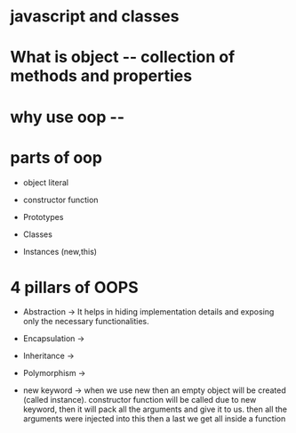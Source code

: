 # javascript and classes

# What is object -- collection of methods and properties

# why use oop --

# parts of oop

- object literal

- constructor function
- Prototypes
- Classes
- Instances (new,this)

# 4 pillars of OOPS

- Abstraction -> It helps in hiding implementation details and exposing only the necessary functionalities.
- Encapsulation ->
- Inheritance ->
- Polymorphism ->

- new keyword ->
  when we use new then an empty object will be created (called instance).
  constructor function will be called due to new keyword, then it will pack all the arguments and give it to us.
  then all the arguments were injected into this
  then a last we get all inside a function
